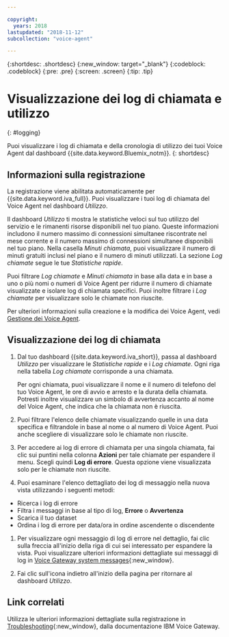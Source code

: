 ```yaml
---

copyright:
  years: 2018
lastupdated: "2018-11-12"
subcollection: "voice-agent"

---
```


{:shortdesc: .shortdesc}
{:new_window: target="_blank"}
{:codeblock: .codeblock}
{:pre: .pre}
{:screen: .screen}
{:tip: .tip}


# Visualizzazione dei log di chiamata e utilizzo
{: #logging}

Puoi visualizzare i log di chiamata e della cronologia di utilizzo dei tuoi Voice Agent dal dashboard {{site.data.keyword.Bluemix_notm}}.
{: shortdesc}

## Informazioni sulla registrazione

La registrazione viene abilitata automaticamente per {{site.data.keyword.iva_full}}. Puoi visualizzare i tuoi log di chiamata del Voice Agent nel dashboard _Utilizzo_.

Il dashboard _Utilizzo_ ti mostra le statistiche veloci sul tuo utilizzo del servizio e le rimanenti risorse disponibili nel tuo piano. Queste informazioni includono il numero massimo di connessioni simultanee riscontrate nel mese corrente e il numero massimo di connessioni simultanee disponibili nel tuo piano. Nella casella _Minuti chiamata_, puoi visualizzare il numero di minuti gratuiti inclusi nel piano e il numero di minuti utilizzati. La sezione _Log chiamate_ segue le tue _Statistiche rapide_.

Puoi filtrare _Log chiamate_ e _Minuti chiamata_ in base alla data e in base a uno o più nomi o numeri di Voice Agent per ridurre il numero di chiamate visualizzate e isolare log di chiamata specifici. Puoi inoltre filtrare i _Log chiamate_ per visualizzare solo le chiamate non riuscite.

Per ulteriori informazioni sulla creazione e la modifica dei Voice Agent, vedi [Gestione dei Voice Agent](/docs/services/voice-agent?topic=voice-agent-managing).

##  Visualizzazione dei log di chiamata

1. Dal tuo dashboard {{site.data.keyword.iva_short}}, passa al dashboard _Utilizzo_ per visualizzare le _Statistiche rapide_ e i _Log chiamate_. Ogni riga nella tabella _Log chiamate_ corrisponde a una chiamata.

      Per ogni chiamata, puoi visualizzare il nome e il numero di telefono del tuo Voice Agent, le ore di avvio e arresto e la durata della chiamata. Potresti inoltre visualizzare un simbolo di avvertenza accanto al nome del Voice Agent, che indica che la chiamata non è riuscita.

1.  Puoi filtrare l'elenco delle chiamate visualizzando quelle in una data specifica e filtrandole in base al nome o al numero di Voice Agent. Puoi anche scegliere di visualizzare solo le chiamate non riuscite.

1. Per accedere ai log di errore di chiamata per una singola chiamata, fai clic sui puntini nella colonna **Azioni** per tale chiamate per espandere il menu. Scegli quindi **Log di errore**. Questa opzione viene visualizzata solo per le chiamate non riuscite.

1. Puoi esaminare l'elenco dettagliato dei log di messaggio nella nuova vista utilizzando i seguenti metodi:
  * Ricerca i log di errore
  * Filtra i messaggi in base al tipo di log, **Errore** o **Avvertenza**
  * Scarica il tuo dataset
  * Ordina i log di errore per data/ora in ordine ascendente o discendente

1. Per visualizzare ogni messaggio di log di errore nel dettaglio, fai clic sulla freccia all'inizio della riga di cui sei interessato per espandere la vista. Puoi visualizzare ulteriori informazioni dettagliate sui messaggi di log in [Voice Gateway system messages](https://www.ibm.com/support/knowledgecenter/SS4U29/messages.html){:new_window}.

1. Fai clic sull'icona indietro all'inizio della pagina per ritornare al dashboard _Utilizzo_.

## Link correlati
Utilizza le ulteriori informazioni dettagliate sulla registrazione in [Troubleshooting](https://www.ibm.com/support/knowledgecenter/SS4U29/troubleshooting.html){:new_window}, dalla documentazione IBM Voice Gateway.
